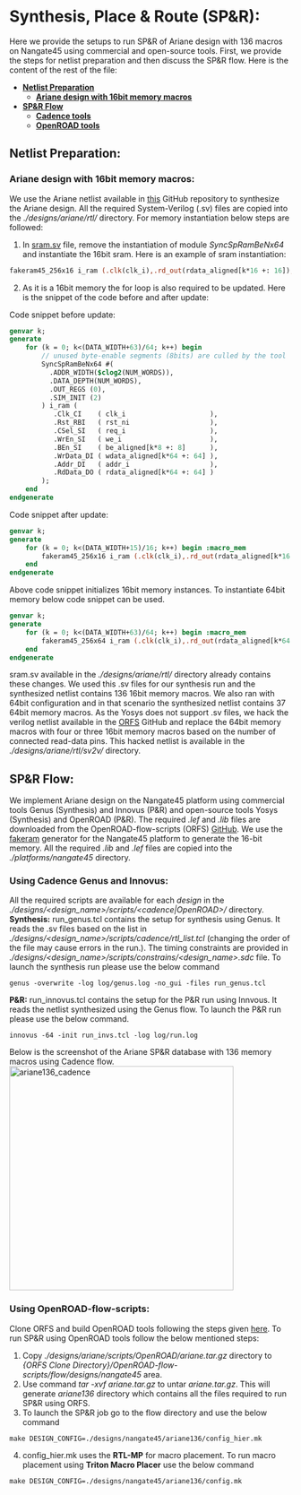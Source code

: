 # **Synthesis, Place \& Route (SP\&R):**
Here we provide the setups to run SP&R of Ariane design with 136 macros on Nangate45 using commercial and open-source tools. First, we provide the steps for netlist preparation and then discuss the SP&R flow. Here is the content of the rest of the file:
  - [**Netlist Preparation**](#netlist-preparation)
    - [**Ariane design with 16bit memory macros**](#ariane-design-with-16bit-memory-macros)
  - [**SP\&R Flow**](#spr-flow)
    - [**Cadence tools**](#using-cadence-genus-and-innovus)
    - [**OpenROAD tools**](#using-openroad-flow-scripts)

## **Netlist Preparation:**

### **Ariane design with 16bit memory macros:**
We use the Ariane netlist available in [this](https://github.com/lowRISC/ariane) GitHub repository to synthesize the Ariane design. All the required System-Verilog (.sv) files are copied into the *./designs/ariane/rtl/* directory. For memory instantiation below steps are followed: 
1. In [sram.sv](https://github.com/lowRISC/ariane/blob/master/src/util/sram.sv) file, remove the instantiation of module *SyncSpRamBeNx64* and instantiate the 16bit sram. Here is an example of sram instantiation: 
```SystemVerilog
fakeram45_256x16 i_ram (.clk(clk_i),.rd_out(rdata_aligned[k*16 +: 16]),.ce_in(req_i),.we_in(we_i),.addr_in(addr_i),.wd_in(wdata_aligned[k*16 +: 16]));
```
2. As it is a 16bit memory the for loop is also required to be updated. Here is the snippet of the code before and after update:  

Code snippet before update:
```SystemVerilog
genvar k;
generate
    for (k = 0; k<(DATA_WIDTH+63)/64; k++) begin
        // unused byte-enable segments (8bits) are culled by the tool
        SyncSpRamBeNx64 #(
          .ADDR_WIDTH($clog2(NUM_WORDS)),
          .DATA_DEPTH(NUM_WORDS),
          .OUT_REGS (0),
          .SIM_INIT (2) 
        ) i_ram (
           .Clk_CI    ( clk_i                     ),
           .Rst_RBI   ( rst_ni                    ),
           .CSel_SI   ( req_i                     ),
           .WrEn_SI   ( we_i                      ),
           .BEn_SI    ( be_aligned[k*8 +: 8]      ),  
           .WrData_DI ( wdata_aligned[k*64 +: 64] ),
           .Addr_DI   ( addr_i                    ),
           .RdData_DO ( rdata_aligned[k*64 +: 64] )
        );
    end 
endgenerate
```
Code snippet after update:
```SystemVerilog
genvar k;
generate
    for (k = 0; k<(DATA_WIDTH+15)/16; k++) begin :macro_mem
        fakeram45_256x16 i_ram (.clk(clk_i),.rd_out(rdata_aligned[k*16 +: 16]),.ce_in(req_i),.we_in(we_i),.addr_in(addr_i),.wd_in(wdata_aligned[k*16 +: 16]));
    end
endgenerate
```
Above code snippet initializes 16bit memory instances. To instantiate 64bit memory below code snippet can be used.
```SystemVerilog
genvar k;
generate
    for (k = 0; k<(DATA_WIDTH+63)/64; k++) begin :macro_mem
        fakeram45_256x64 i_ram (.clk(clk_i),.rd_out(rdata_aligned[k*64 +: 64]),.ce_in(req_i),.we_in(we_i),.addr_in(addr_i),.wd_in(wdata_aligned[k*64 +: 64]));
    end
endgenerate
```
sram.sv available in the *./designs/ariane/rtl/* directory already contains these changes. We used this .sv files for our synthesis run and the synthesized netlist contains 136 16bit memory macros. We also ran with 64bit configuration and in that scenario the synthesized netlist contains 37 64bit memory macros. As the Yosys does not support .sv files, we hack the verilog netlist available in the [ORFS](https://github.com/The-OpenROAD-Project/OpenROAD-flow-scripts/tree/master/flow/designs/src/ariane) GitHub and replace the 64bit memory macros with four or three 16bit memory macros based on the number of connected read-data pins. This hacked netlist is available in the *./designs/ariane/rtl/sv2v/* directory.

## **SP\&R Flow:**
We implement Ariane design on the Nangate45 platform using commercial tools Genus (Synthesis) and Innovus (P&R) and open-source tools Yosys (Synthesis) and OpenROAD (P&R). The required *.lef* and *.lib* files are downloaded from the OpenROAD-flow-scripts (ORFS) [GitHub](https://github.com/The-OpenROAD-Project/OpenROAD-flow-scripts/tree/master/flow/platforms/nangate45). We use the [fakeram](https://github.com/jjcherry56/bsg_fakeram) generator for the Nangate45 platform to generate the 16-bit memory. All the required *.lib* and *.lef* files are copied into the *./platforms/nangate45* directory.  
  

### **Using Cadence Genus and Innovus:**
All the required scripts are available for each *design* in the *./designs/<design_name>/scripts/<cadence|OpenROAD>/* directory.  
**Synthesis:** run_genus.tcl contains the setup for synthesis using Genus. It reads the .sv files based on the list in *./designs/<design_name>/scripts/cadence/rtl_list.tcl* (changing the order of the file may cause errors in the run.). The timing constraints are provided in *./designs/<design_name>/scripts/constrains/<design_name>.sdc* file. To launch the synthesis run please use the below command
```
genus -overwrite -log log/genus.log -no_gui -files run_genus.tcl
```  
**P\&R:** run_innovus.tcl contains the setup for the P&R run using Innvous. It reads the netlist synthesized using the Genus flow. To launch the P\&R run please use the below command.
```
innovus -64 -init run_invs.tcl -log log/run.log
```  
Below is the screenshot of the Ariane SP\&R database with 136 memory macros using Cadence flow.  
<img src="./screenshoots/Ariane136_Cadence_SPNR.png" alt="ariane136_cadence" width="400"/>  
  
  
### **Using OpenROAD-flow-scripts:**
Clone ORFS and build OpenROAD tools following the steps given [here](https://github.com/The-OpenROAD-Project/OpenROAD-flow-scripts). To run SP&R using OpenROAD tools follow the below mentioned steps:  
1. Copy *./designs/ariane/scripts/OpenROAD/ariane.tar.gz* directory to *{ORFS Clone Directory}/OpenROAD-flow-scripts/flow/designs/nangate45* area.
2. Use command *tar -xvf ariane.tar.gz* to untar *ariane.tar.gz*. This will generate *ariane136* directory which contains all the files required to run SP&R using ORFS.
3. To launch the SP&R job go to the flow directory and use the below command
  ```
  make DESIGN_CONFIG=./designs/nangate45/ariane136/config_hier.mk
  ```
4. config_hier.mk uses the **RTL-MP** for macro placement. To run macro placement using **Triton Macro Placer** use the below command
  ```
  make DESIGN_CONFIG=./designs/nangate45/ariane136/config.mk
  ```